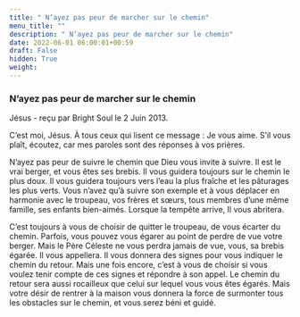 ```yaml
---
title: " N’ayez pas peur de marcher sur le chemin"
menu_title: ""
description: " N’ayez pas peur de marcher sur le chemin"
date: 2022-06-01 06:00:01+00:59
draft: False
hidden: True
weight:
---
```

###  N’ayez pas peur de marcher sur le chemin

Jésus - reçu par Bright Soul le 2 Juin 2013.

C’est moi, Jésus. À tous ceux qui lisent ce message : Je vous aime. S’il vous plaît, écoutez, car mes paroles sont des réponses à vos prières.

N’ayez pas peur de suivre le chemin que Dieu vous invite à suivre. Il est le vrai berger, et vous êtes ses brebis. Il vous guidera toujours sur le chemin le plus doux. Il vous guidera toujours vers l’eau la plus fraîche et les pâturages les plus verts. Vous n’avez qu’à suivre son exemple et à vous déplacer en harmonie avec le troupeau, vos frères et sœurs, tous membres d’une même famille, ses enfants bien-aimés. Lorsque la tempête arrive, Il vous abritera.

C’est toujours à vous de choisir de quitter le troupeau, de vous écarter du chemin. Parfois, vous pouvez vous égarer au point de perdre de vue votre berger. Mais le Père Céleste ne vous perdra jamais de vue, vous, sa brebis égarée. Il vous appellera. Il vous donnera des signes pour vous indiquer le chemin du retour. Mais une fois encore, c’est à vous de choisir si vous voulez tenir compte de ces signes et répondre à son appel. Le chemin du retour sera aussi rocailleux que celui sur lequel vous vous êtes égarés. Mais votre désir de rentrer à la maison vous donnera la force de surmonter tous les obstacles sur le chemin, et vous serez béni et guidé.

